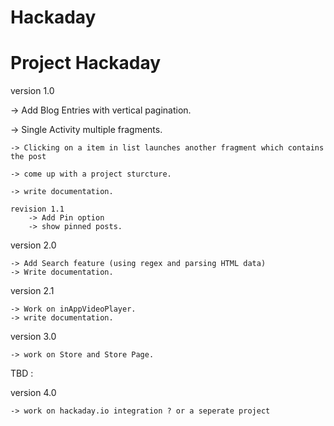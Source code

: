 Hackaday
========
Project Hackaday
========

version 1.0 

-> Add Blog Entries with vertical pagination.   

-> Single Activity multiple fragments.      

    -> Clicking on a item in list launches another fragment which contains the post    
    
    -> come up with a project sturcture.    
    
	-> write documentation. 
	
	revision 1.1
		-> Add Pin option
		-> show pinned posts.
version 2.0 

	-> Add Search feature (using regex and parsing HTML data)
	-> Write documentation.

version 2.1 

	-> Work on inAppVideoPlayer.
	-> write documentation.
	
version 3.0 

	-> work on Store and Store Page.

TBD :   

version 4.0   

	-> work on hackaday.io integration ? or a seperate project

